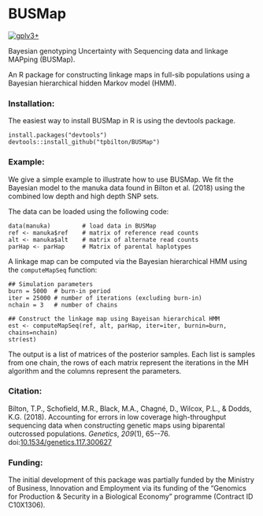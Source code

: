 # BUSMap

[![gplv3+](https://img.shields.io/badge/license-GPLv3-blue.svg)](https://www.gnu.org/licenses/gpl.html)

Bayesian genotyping Uncertainty with Sequencing data and linkage MAPping (BUSMap).

An R package for constructing linkage maps in full-sib populations using a Bayesian hierarchical hidden Markov model (HMM).

### Installation:

The easiest way to install BUSMap in R is using the devtools package.

```
install.packages("devtools")
devtools::install_github("tpbilton/BUSMap")
```

### Example:

We give a simple example to illustrate how to use BUSMap. We fit the Bayesian model to the manuka data found in Bilton et al. (2018) using the combined low depth and high depth SNP sets.

The data can be loaded using the following code:

```
data(manuka)         # load data in BUSMap   
ref <- manuka$ref    # matrix of reference read counts 
alt <- manuka$alt    # matrix of alternate read counts
parHap <- parHap     # Matrix of parental haplotypes
```

A linkage map can be computed via the Bayesian hierarchical HMM using the `computeMapSeq` function:
```
## Simulation parameters
burn = 5000  # burn-in period
iter = 25000 # number of iterations (excluding burn-in)  
nchain = 3   # number of chains

## Construct the linkage map using Bayeisan hierarchical HMM
est <- computeMapSeq(ref, alt, parHap, iter=iter, burnin=burn, chains=nchain)
str(est)
```
The output is a list of matrices of the posterior samples. Each list is samples from one chain, the rows of each matrix represent the iterations in the MH algorithm and the columns represent the parameters.  

### Citation:
Bilton, T.P., Schofield, M.R., Black, M.A., Chagn&#233;, D., Wilcox, P.L., & Dodds, K.G. (2018). Accounting for errors in low coverage high-throughput sequencing data when constructing genetic maps using biparental outcrossed populations. *Genetics*, *209*(1), 65--76. doi:[10.1534/genetics.117.300627](http://www.genetics.org/content/209/1/65) 

### Funding:
The initial development of this package was partially funded by the Ministry of Business, Innovation and Employment via its funding of the “Genomics for Production & Security in a Biological Economy” programme (Contract ID C10X1306).


